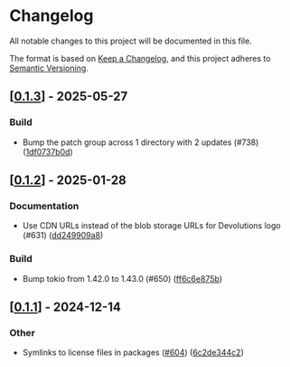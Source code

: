 # Changelog

All notable changes to this project will be documented in this file.

The format is based on [Keep a Changelog](https://keepachangelog.com/en/1.0.0/),
and this project adheres to [Semantic Versioning](https://semver.org/spec/v2.0.0.html).


## [[0.1.3](https://github.com/Devolutions/IronRDP/compare/ironrdp-tls-v0.1.2...ironrdp-tls-v0.1.3)] - 2025-05-27

### <!-- 7 -->Build

- Bump the patch group across 1 directory with 2 updates (#738) ([1df0737b0d](https://github.com/Devolutions/IronRDP/commit/1df0737b0d5df8137536e42bfd3ab765cbe08ce7)) 



## [[0.1.2](https://github.com/Devolutions/IronRDP/compare/ironrdp-tls-v0.1.1...ironrdp-tls-v0.1.2)] - 2025-01-28

### <!-- 6 -->Documentation

- Use CDN URLs instead of the blob storage URLs for Devolutions logo (#631) ([dd249909a8](https://github.com/Devolutions/IronRDP/commit/dd249909a894004d4f728d30b3a4aa77a0f8193b)) 

### <!-- 7 -->Build

- Bump tokio from 1.42.0 to 1.43.0 (#650) ([ff6c6e875b](https://github.com/Devolutions/IronRDP/commit/ff6c6e875b4c2dce7ec109c3721739f86a808a31)) 



## [[0.1.1](https://github.com/Devolutions/IronRDP/compare/ironrdp-tls-v0.1.0...ironrdp-tls-v0.1.1)] - 2024-12-14

### Other

- Symlinks to license files in packages ([#604](https://github.com/Devolutions/IronRDP/pull/604)) ([6c2de344c2](https://github.com/Devolutions/IronRDP/commit/6c2de344c2dd93ce9621834e0497ed7c3bfaf91a)) 
